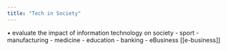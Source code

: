 ```yaml
---
title: "Tech in Society"
---
```

• evaluate the impact of information technology on society
	- sport
	-  manufacturing 
	-  medicine
	-  education
	-  banking
	-   eBusiness [[e-business]]